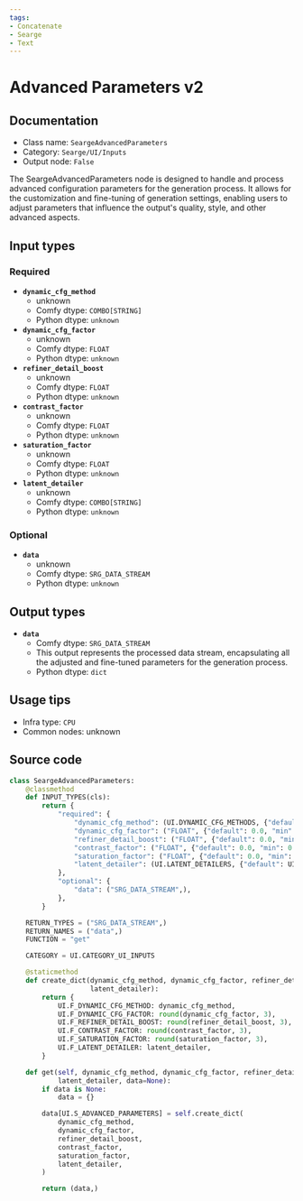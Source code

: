 ```yaml
---
tags:
- Concatenate
- Searge
- Text
---
```


# Advanced Parameters v2
## Documentation
- Class name: `SeargeAdvancedParameters`
- Category: `Searge/UI/Inputs`
- Output node: `False`

The SeargeAdvancedParameters node is designed to handle and process advanced configuration parameters for the generation process. It allows for the customization and fine-tuning of generation settings, enabling users to adjust parameters that influence the output's quality, style, and other advanced aspects.
## Input types
### Required
- **`dynamic_cfg_method`**
    - unknown
    - Comfy dtype: `COMBO[STRING]`
    - Python dtype: `unknown`
- **`dynamic_cfg_factor`**
    - unknown
    - Comfy dtype: `FLOAT`
    - Python dtype: `unknown`
- **`refiner_detail_boost`**
    - unknown
    - Comfy dtype: `FLOAT`
    - Python dtype: `unknown`
- **`contrast_factor`**
    - unknown
    - Comfy dtype: `FLOAT`
    - Python dtype: `unknown`
- **`saturation_factor`**
    - unknown
    - Comfy dtype: `FLOAT`
    - Python dtype: `unknown`
- **`latent_detailer`**
    - unknown
    - Comfy dtype: `COMBO[STRING]`
    - Python dtype: `unknown`
### Optional
- **`data`**
    - unknown
    - Comfy dtype: `SRG_DATA_STREAM`
    - Python dtype: `unknown`
## Output types
- **`data`**
    - Comfy dtype: `SRG_DATA_STREAM`
    - This output represents the processed data stream, encapsulating all the adjusted and fine-tuned parameters for the generation process.
    - Python dtype: `dict`
## Usage tips
- Infra type: `CPU`
- Common nodes: unknown


## Source code
```python
class SeargeAdvancedParameters:
    @classmethod
    def INPUT_TYPES(cls):
        return {
            "required": {
                "dynamic_cfg_method": (UI.DYNAMIC_CFG_METHODS, {"default": UI.NONE},),
                "dynamic_cfg_factor": ("FLOAT", {"default": 0.0, "min": -1.0, "max": 1.0, "step": 0.05},),
                "refiner_detail_boost": ("FLOAT", {"default": 0.0, "min": 0.0, "max": 1.0, "step": 0.05},),
                "contrast_factor": ("FLOAT", {"default": 0.0, "min": 0.0, "max": 1.0, "step": 0.05},),
                "saturation_factor": ("FLOAT", {"default": 0.0, "min": 0.0, "max": 1.0, "step": 0.05},),
                "latent_detailer": (UI.LATENT_DETAILERS, {"default": UI.NONE},),
            },
            "optional": {
                "data": ("SRG_DATA_STREAM",),
            },
        }

    RETURN_TYPES = ("SRG_DATA_STREAM",)
    RETURN_NAMES = ("data",)
    FUNCTION = "get"

    CATEGORY = UI.CATEGORY_UI_INPUTS

    @staticmethod
    def create_dict(dynamic_cfg_method, dynamic_cfg_factor, refiner_detail_boost, contrast_factor, saturation_factor,
                    latent_detailer):
        return {
            UI.F_DYNAMIC_CFG_METHOD: dynamic_cfg_method,
            UI.F_DYNAMIC_CFG_FACTOR: round(dynamic_cfg_factor, 3),
            UI.F_REFINER_DETAIL_BOOST: round(refiner_detail_boost, 3),
            UI.F_CONTRAST_FACTOR: round(contrast_factor, 3),
            UI.F_SATURATION_FACTOR: round(saturation_factor, 3),
            UI.F_LATENT_DETAILER: latent_detailer,
        }

    def get(self, dynamic_cfg_method, dynamic_cfg_factor, refiner_detail_boost, contrast_factor, saturation_factor,
            latent_detailer, data=None):
        if data is None:
            data = {}

        data[UI.S_ADVANCED_PARAMETERS] = self.create_dict(
            dynamic_cfg_method,
            dynamic_cfg_factor,
            refiner_detail_boost,
            contrast_factor,
            saturation_factor,
            latent_detailer,
        )

        return (data,)

```
